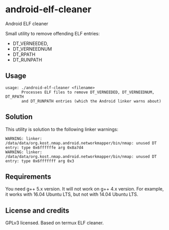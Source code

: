 # android-elf-cleaner
Android ELF cleaner

Small utility to remove offending ELF entries:
  - DT_VERNEEDED, 
  - DT_VERNEEDNUM
  - DT_RPATH
  - DT_RUNPATH

## Usage

```
usage: ./android-elf-cleaner <filename>
       Processes ELF files to remove DT_VERNEEDED, DT_VERNEEDNUM, DT_RPATH
       and DT_RUNPATH entries (which the Android linker warns about)
```

## Solution

This utility is solution to the following linker warnings:

```
WARNING: linker: /data/data/org.kost.nmap.android.networkmapper/bin/nmap: unused DT entry: type 0x6ffffffe arg 0x8a7d4
WARNING: linker: /data/data/org.kost.nmap.android.networkmapper/bin/nmap: unused DT entry: type 0x6fffffff arg 0x3
```

## Requirements

You need g++ 5.x version. It will not work on g++ 4.x version. For example, it works with 16.04 Ubuntu LTS, but
not with 14.04 Ubuntu LTS. 

## License and credits

GPLv3 licensed. Based on termux ELF cleaner.
